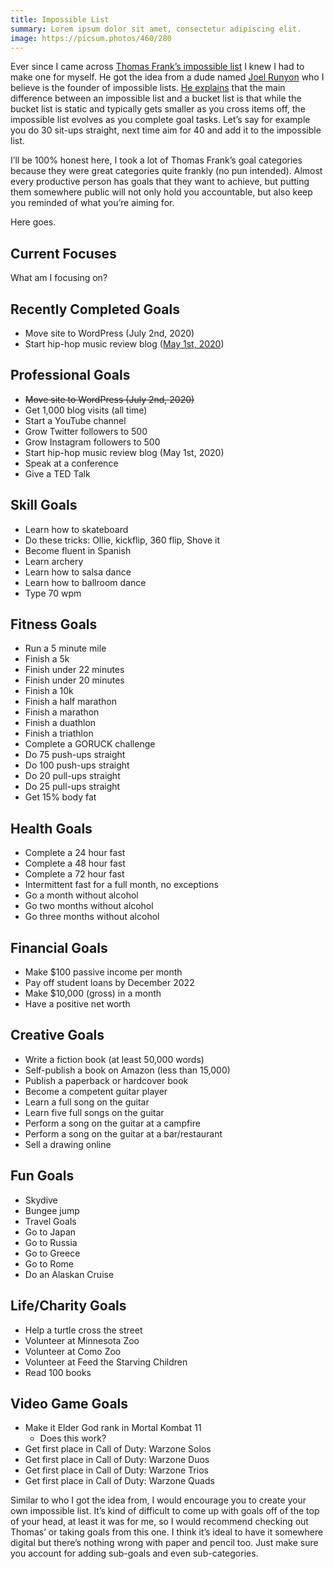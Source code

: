 ```yaml
---
title: Impossible List
summary: Lorem ipsum dolor sit amet, consectetur adipiscing elit.
image: https://picsum.photos/460/280
---
```


Ever since I came across <a href="https://www.google.com" target="_blank">Thomas Frank’s impossible list</a> I knew I had to make one for myself. He got the idea from a dude named <a href="https://impossiblehq.com/impossible-list/" target="_blank">Joel Runyon</a> who I believe is the founder of impossible lists. <a href="https://impossiblehq.com/the-impossible-list-is-not-a-bucket-list/" target="_blank">He explains</a> that the main difference between an impossible list and a bucket list is that while the bucket list is static and typically gets smaller as you cross items off, the impossible list evolves as you complete goal tasks. Let’s say for example you do 30 sit-ups straight, next time aim for 40 and add it to the impossible list.

I’ll be 100% honest here, I took a lot of Thomas Frank’s goal categories because they were great categories quite frankly (no pun intended). Almost every productive person has goals that they want to achieve, but putting them somewhere public will not only hold you accountable, but also keep you reminded of what you’re aiming for.

Here goes.

## Current Focuses

What am I focusing on?

## Recently Completed Goals

- Move site to WordPress (July 2nd, 2020)
- Start hip-hop music review blog ([May 1st, 2020](https://hiphopseason.com/))

## Professional Goals

- ~~Move site to WordPress (July 2nd, 2020)~~
- Get 1,000 blog visits (all time)
- Start a YouTube channel
- Grow Twitter followers to 500
- Grow Instagram followers to 500
- Start hip-hop music review blog (May 1st, 2020)
- Speak at a conference
- Give a TED Talk

## Skill Goals

- Learn how to skateboard
- Do these tricks: Ollie, kickflip, 360 flip, Shove it
- Become fluent in Spanish
- Learn archery
- Learn how to salsa dance
- Learn how to ballroom dance
- Type 70 wpm

## Fitness Goals

- Run a 5 minute mile
- Finish a 5k
- Finish under 22 minutes
- Finish under 20 minutes
- Finish a 10k
- Finish a half marathon
- Finish a marathon
- Finish a duathlon
- Finish a triathlon
- Complete a GORUCK challenge
- Do 75 push-ups straight
- Do 100 push-ups straight
- Do 20 pull-ups straight
- Do 25 pull-ups straight
- Get 15% body fat

## Health Goals

- Complete a 24 hour fast
- Complete a 48 hour fast
- Complete a 72 hour fast
- Intermittent fast for a full month, no exceptions
- Go a month without alcohol
- Go two months without alcohol
- Go three months without alcohol

## Financial Goals

- Make $100 passive income per month
- Pay off student loans by December 2022
- Make $10,000 (gross) in a month
- Have a positive net worth

## Creative Goals

- Write a fiction book (at least 50,000 words)
- Self-publish a book on Amazon (less than 15,000)
- Publish a paperback or hardcover book
- Become a competent guitar player
- Learn a full song on the guitar
- Learn five full songs on the guitar
- Perform a song on the guitar at a campfire
- Perform a song on the guitar at a bar/restaurant
- Sell a drawing online

## Fun Goals

- Skydive
- Bungee jump
- Travel Goals
- Go to Japan
- Go to Russia
- Go to Greece
- Go to Rome
- Do an Alaskan Cruise

## Life/Charity Goals

- Help a turtle cross the street
- Volunteer at Minnesota Zoo
- Volunteer at Como Zoo
- Volunteer at Feed the Starving Children
- Read 100 books

## Video Game Goals

- Make it Elder God rank in Mortal Kombat 11
  - Does this work?
- Get first place in Call of Duty: Warzone Solos
- Get first place in Call of Duty: Warzone Duos
- Get first place in Call of Duty: Warzone Trios
- Get first place in Call of Duty: Warzone Quads

Similar to who I got the idea from, I would encourage you to create your own impossible list. It’s kind of difficult to come up with goals off of the top of your head, at least it was for me, so I would recommend checking out Thomas’ or taking goals from this one. I think it’s ideal to have it somewhere digital but there’s nothing wrong with paper and pencil too. Just make sure you account for adding sub-goals and even sub-categories.
